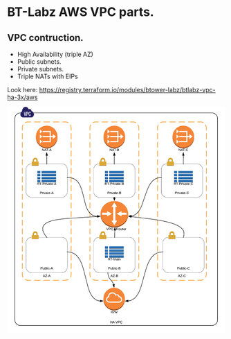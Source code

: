 # BT-Labz AWS VPC parts.
## VPC contruction.
* High Availability (triple AZ)
* Public subnets.
* Private subnets.
* Triple NATs with EIPs

Look here: https://registry.terraform.io/modules/btower-labz/btlabz-vpc-ha-3x/aws

![VPC Diagram](https://github.com/btower-labz/terraform-aws-btlabz-vpc-ha-3x/raw/master/vpc-ha-3x.png)
